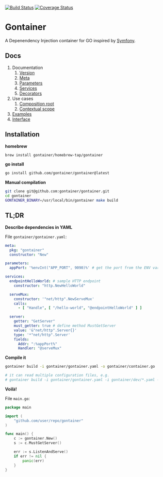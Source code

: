 




[![Build Status](https://github.com/gontainer/gontainer/actions/workflows/tests.yaml/badge.svg?branch=main)](https://github.com/gontainer/gontainer/actions?query=workflow%3ATests)
[![Coverage Status](https://coveralls.io/repos/github/gontainer/gontainer/badge.svg?branch=main)](https://coveralls.io/github/gontainer/gontainer?branch=main)

# Gontainer

A Depenendency Injection container for GO inspired by [Symfony](https://symfony.com/doc/current/components/dependency_injection.html).

## Docs

1. Documentation
   1. [Version](docs/VERSION.md)
   2. [Meta](docs/META.md)
   3. [Parameters](docs/PARAMETERS.md)
   4. [Services](docs/SERVICES.md)
   5. [Decorators](docs/DECORATORS.md)
2. Use cases
   1. [Composition root](docs/COMPOSITION_ROOT.md)
   2. [Contextual scope](docs/CONTEXTUAL_SCOPE.md)
3. [Examples](examples)
4. [Interface](docs/INTERFACE.md)

## Installation

**homebrew**

```bash
brew install gontainer/homebrew-tap/gontainer
```

**go install**

```bash
go install github.com/gontainer/gontainer@latest
```

**Manual compilation**

```bash
git clone git@github.com:gontainer/gontainer.git
cd gontainer
GONTAINER_BINARY=/usr/local/bin/gontainer make build
```

## TL;DR

**Describe dependencies in YAML**

File `gontainer/gontainer.yaml`:

```yaml
meta:
  pkg: "gontainer"
  constructor: "New"

parameters:
  appPort: '%envInt("APP_PORT", 9090)%' # get the port from the ENV variable if it exists, otherwise, use the default one

services:
  endpointHelloWorld: # sample HTTP endpoint
    constructor: "http.NewHelloWorld"

  serveMux:
    constructor: '"net/http".NewServeMux'
    calls:
      - [ "Handle", [ "/hello-world", "@endpointHelloWorld" ] ]

  server:
    getter: "GetServer"
    must_getter: true # define method MustGetServer
    value: '&"net/http".Server{}'
    type: '*"net/http".Server'
    fields:
      Addr: ":%appPort%"
      Handler: "@serveMux"
```

**Compile it**

```bash
gontainer build -i gontainer/gontainer.yaml -o gontainer/container.go

# it can read multiple configuration files, e.g.
# gontainer build -i gontainer/gontainer.yaml -i gontainer/dev/*.yaml -o gontainer/container.go
```

**Voilà!**

File `main.go`:

```go
package main

import (
	"github.com/user/repo/gontainer"
)

func main() {
	c := gontainer.New()
	s := c.MustGetServer()

	err := s.ListenAndServe()
	if err != nil {
		panic(err)
	}
}
```
